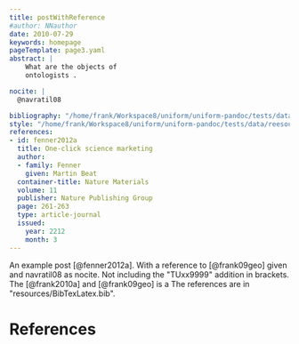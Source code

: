 ```yaml
---
title: postWithReference
#author: NNauthor
date: 2010-07-29
keywords: homepage
pageTemplate: page3.yaml
abstract: |
    What are the objects of
    ontologists .

nocite: |
  @navratil08

bibliography: "/home/frank/Workspace8/uniform/uniform-pandoc/tests/data/reesources/BibTexLatex.bib"
style: "/home/frank/Workspace8/uniform/uniform-pandoc/tests/data/reesources/chicago-fullnote-bibliography-bb.csl"
references:
- id: fenner2012a
  title: One-click science marketing
  author:
  - family: Fenner
    given: Martin Beat
  container-title: Nature Materials
  volume: 11
  publisher: Nature Publishing Group
  page: 261-263
  type: article-journal
  issued:
    year: 2212
    month: 3
---
```


An example post [@fenner2012a]. With a reference to [@frank09geo] given and navratil08 as nocite. 
Not including the "TUxx9999" addition in brackets.
The [@frank2010a] and [@frank09geo] is a
The references are in "resources/BibTexLatex.bib".

# References

